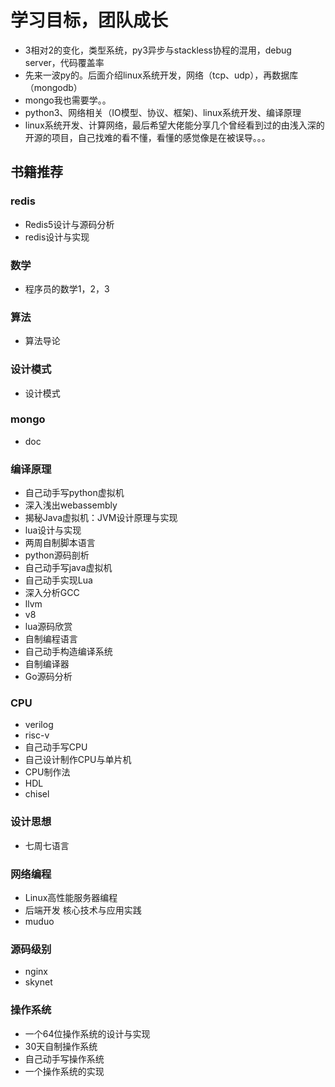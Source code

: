 # 

# 学习目标，团队成长

- 3相对2的变化，类型系统，py3异步与stackless协程的混用，debug server，代码覆盖率
- 先来一波py的。后面介绍linux系统开发，网络（tcp、udp），再数据库（mongodb）
- mongo我也需要学。。
- python3、网络相关（IO模型、协议、框架)、linux系统开发、编译原理
- linux系统开发、计算网络，最后希望大佬能分享几个曾经看到过的由浅入深的开源的项目，自己找难的看不懂，看懂的感觉像是在被误导。。。



## 书籍推荐

### redis
- Redis5设计与源码分析
- redis设计与实现

### 数学
- 程序员的数学1，2，3

### 算法
- 算法导论

### 设计模式
- 设计模式

### mongo
- doc

### 编译原理
- 自己动手写python虚拟机
- 深入浅出webassembly
- 揭秘Java虚拟机：JVM设计原理与实现
- lua设计与实现
- 两周自制脚本语言
- python源码剖析
- 自己动手写java虚拟机
- 自己动手实现Lua
- 深入分析GCC
- llvm
- v8
- lua源码欣赏
- 自制编程语言
- 自己动手构造编译系统
- 自制编译器
- Go源码分析


### CPU
- verilog
- risc-v
- 自己动手写CPU
- 自己设计制作CPU与单片机
- CPU制作法
- HDL
- chisel


### 设计思想 
- 七周七语言


### 网络编程
- Linux高性能服务器编程
- 后端开发 核心技术与应用实践
- muduo


### 源码级别
- nginx
- skynet


### 操作系统
- 一个64位操作系统的设计与实现
- 30天自制操作系统
- 自己动手写操作系统
- 一个操作系统的实现